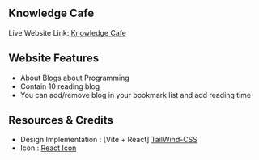 ## Knowledge Cafe

Live Website Link: [Knowledge Cafe](https://tiny-maamoul-0428b5.netlify.app/)

## Website Features

- About Blogs about Programming
- Contain 10 reading blog
- You can add/remove blog in your bookmark list and add reading time

## Resources & Credits

- Design Implementation : [Vite + React]
  [TailWind-CSS](https://tailwindcss.com/docs/installation)
- Icon : [React Icon](https://react-icons.github.io/react-icons/)
